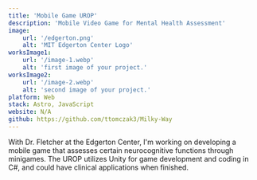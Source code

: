 ```yaml
---
title: 'Mobile Game UROP'
description: 'Mobile Video Game for Mental Health Assessment'
image:
    url: '/edgerton.png'
    alt: 'MIT Edgerton Center Logo'
worksImage1:
    url: '/image-1.webp'
    alt: 'first image of your project.'
worksImage2:
    url: '/image-2.webp'
    alt: 'second image of your project.'
platform: Web
stack: Astro, JavaScript
website: N/A
github: https://github.com/ttomczak3/Milky-Way
---
```


With Dr. Fletcher at the Edgerton Center, I'm working on developing a mobile game that
assesses certain neurocognitive functions through minigames. The UROP utilizes Unity
for game development and coding in C#, and could have clinical applications when finished.